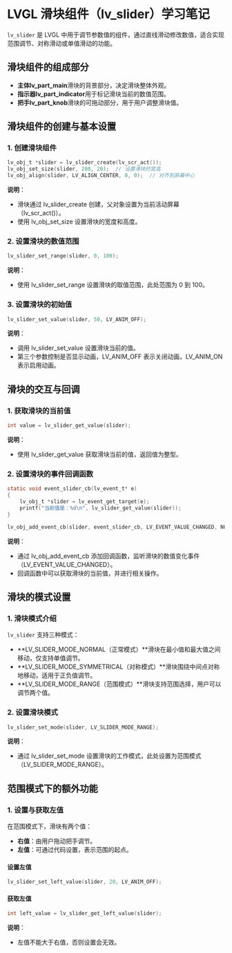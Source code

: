 # LVGL 滑块组件（lv_slider）学习笔记

`lv_slider` 是 LVGL 中用于调节参数值的组件，通过直线滑动修改数值，适合实现范围调节、对称滑动或单值滑动的功能。

## 滑块组件的组成部分

- **主体lv_part_main**滑块的背景部分，决定滑块整体外观。
- **指示器lv_part_indicator**用于标记滑块当前的数值范围。
- **把手lv_part_knob**滑块的可拖动部分，用于用户调整滑块值。
## 滑块组件的创建与基本设置

### 1. **创建滑块组件**

```c
lv_obj_t *slider = lv_slider_create(lv_scr_act());
lv_obj_set_size(slider, 200, 20);  // 设置滑块的宽高
lv_obj_align(slider, LV_ALIGN_CENTER, 0, 0);  // 对齐到屏幕中心
```

**说明**：

- 滑块通过 lv_slider_create 创建，父对象设置为当前活动屏幕（lv_scr_act()）。
- 使用 lv_obj_set_size 设置滑块的宽度和高度。
### 2. **设置滑块的数值范围**

```c
lv_slider_set_range(slider, 0, 100);
```

**说明**：

- 使用 lv_slider_set_range 设置滑块的取值范围，此处范围为 0 到 100。
### 3. **设置滑块的初始值**

```c
lv_slider_set_value(slider, 50, LV_ANIM_OFF);
```

**说明**：

- 调用 lv_slider_set_value 设置滑块当前的值。
- 第三个参数控制是否显示动画，LV_ANIM_OFF 表示关闭动画，LV_ANIM_ON 表示启用动画。
## 滑块的交互与回调

### 1. **获取滑块的当前值**

```c
int value = lv_slider_get_value(slider);
```

**说明**：

- 使用 lv_slider_get_value 获取滑块当前的值，返回值为整型。
### 2. **设置滑块的事件回调函数**

```c
static void event_slider_cb(lv_event_t* e)
{
    lv_obj_t *slider = lv_event_get_target(e);
    printf("当前值是：%d\n", lv_slider_get_value(slider));
}

lv_obj_add_event_cb(slider, event_slider_cb, LV_EVENT_VALUE_CHANGED, NULL);
```

**说明**：

- 通过 lv_obj_add_event_cb 添加回调函数，监听滑块的数值变化事件（LV_EVENT_VALUE_CHANGED）。
- 回调函数中可以获取滑块的当前值，并进行相关操作。
## 滑块的模式设置

### 1. **滑块模式介绍**

`lv_slider` 支持三种模式：

- **LV_SLIDER_MODE_NORMAL（正常模式）**滑块在最小值和最大值之间移动，仅支持单值调节。
- **LV_SLIDER_MODE_SYMMETRICAL（对称模式）**滑块围绕中间点对称地移动，适用于正负值调节。
- **LV_SLIDER_MODE_RANGE（范围模式）**滑块支持范围选择，用户可以调节两个值。
### 2. **设置滑块模式**

```c
lv_slider_set_mode(slider, LV_SLIDER_MODE_RANGE);
```

**说明**：

- 通过 lv_slider_set_mode 设置滑块的工作模式，此处设置为范围模式（LV_SLIDER_MODE_RANGE）。
## 范围模式下的额外功能

### 1. **设置与获取左值**

在范围模式下，滑块有两个值：

- **右值**：由用户拖动把手调节。
- **左值**：可通过代码设置，表示范围的起点。
#### 设置左值

```c
lv_slider_set_left_value(slider, 20, LV_ANIM_OFF);
```

#### 获取左值

```c
int left_value = lv_slider_get_left_value(slider);
```

**说明**：

- 左值不能大于右值，否则设置会无效。